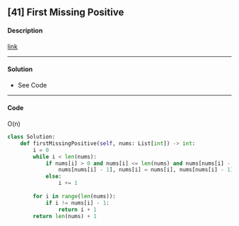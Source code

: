 ## [41] First Missing Positive

#### Description

[link](https://leetcode.com/problems/first-missing-positive/)

---

#### Solution

- See Code

---

#### Code

O(n)

```python
class Solution:
    def firstMissingPositive(self, nums: List[int]) -> int:
        i = 0
        while i < len(nums):
            if nums[i] > 0 and nums[i] <= len(nums) and nums[nums[i] - 1] != nums[i]:
                nums[nums[i] - 1], nums[i] = nums[i], nums[nums[i] - 1]
            else:
                i += 1
        
        for i in range(len(nums)):
            if i != nums[i] - 1:
                return i + 1
        return len(nums) + 1
```
